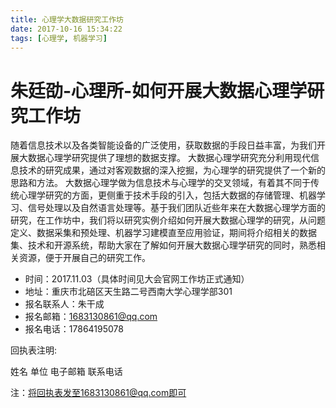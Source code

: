 ```yaml
---
title: 心理学大数据研究工作坊
date: 2017-10-16 15:34:22
tags: [心理学, 机器学习]
---
```



<!--more-->

朱廷劭-心理所-如何开展大数据心理学研究工作坊
=====

随着信息技术以及各类智能设备的广泛使用，获取数据的手段日益丰富，为我们开展大数据心理学研究提供了理想的数据支撑。
大数据心理学研究充分利用现代信息技术的研究成果，通过对客观数据的深入挖掘，为心理学的研究提供了一个新的思路和方法。
大数据心理学做为信息技术与心理学的交叉领域，有着其不同于传统心理学研究的方面，更侧重于技术手段的引入，包括大数据的存储管理、机器学习、信号处理以及自然语言处理等。基于我们团队近些年来在大数据心理学方面的研究，在工作坊中，我们将以研究实例介绍如何开展大数据心理学的研究，从问题定义、数据采集和预处理、机器学习建模直至应用验证，期间将介绍相关的数据集、技术和开源系统，帮助大家在了解如何开展大数据心理学研究的同时，熟悉相关资源，便于开展自己的研究工作。

- 时间：2017.11.03（具体时间见大会官网工作坊正式通知）
- 地址：重庆市北碚区天生路二号西南大学心理学部301
- 报名联系人：朱干成
- 报名邮箱：1683130861@qq.com
- 报名电话：17864195078


回执表注明:

姓名	单位	电子邮箱	联系电话
			
注：将回执表发至1683130861@qq.com即可
